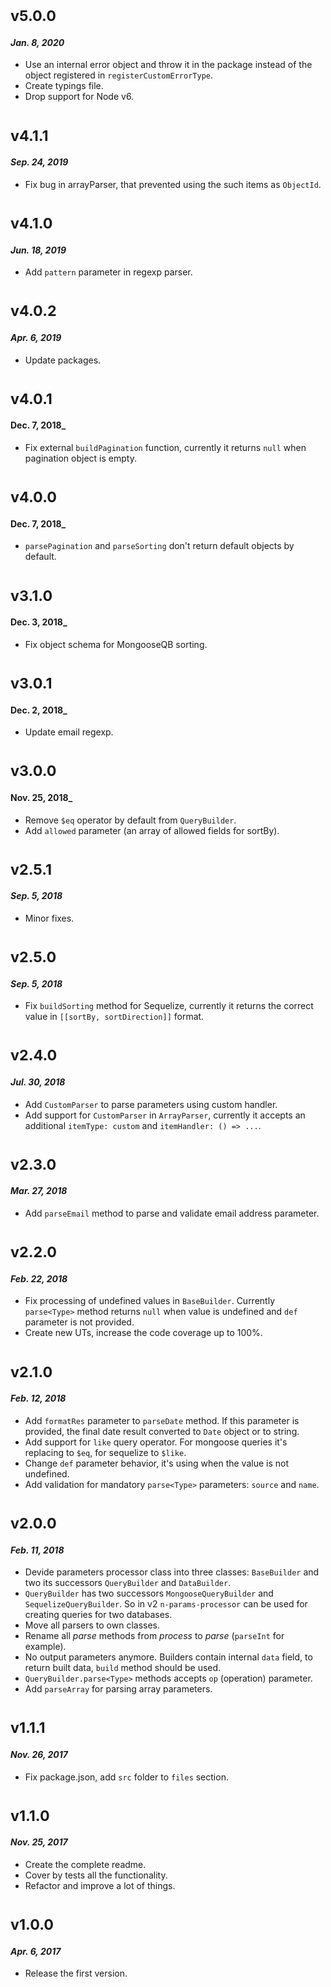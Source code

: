# <sub>v5.0.0</sub>
#### _Jan. 8, 2020_
  * Use an internal error object and throw it in the package instead of the object registered in `registerCustomErrorType`.
  * Create typings file.
  * Drop support for Node v6.

# <sub>v4.1.1</sub>
#### _Sep. 24, 2019_
  * Fix bug in arrayParser, that prevented using the such items as `ObjectId`.

# <sub>v4.1.0</sub>
#### _Jun. 18, 2019_
  * Add `pattern` parameter in regexp parser.

# <sub>v4.0.2</sub>
#### _Apr. 6, 2019_
  * Update packages.

# <sub>v4.0.1</sub>
#### Dec. 7, 2018_
  * Fix external `buildPagination` function, currently it returns `null` when pagination object is empty.

# <sub>v4.0.0</sub>
#### Dec. 7, 2018_
  * `parsePagination` and `parseSorting` don't return default objects by default.

# <sub>v3.1.0</sub>
#### Dec. 3, 2018_
  * Fix object schema for MongooseQB sorting.

# <sub>v3.0.1</sub>
#### Dec. 2, 2018_
  * Update email regexp.

# <sub>v3.0.0</sub>
#### Nov. 25, 2018_
  * Remove `$eq` operator by default from `QueryBuilder`.
  * Add `allowed` parameter (an array of allowed fields for sortBy).

# <sub>v2.5.1</sub>
#### _Sep. 5, 2018_
  * Minor fixes.

# <sub>v2.5.0</sub>
#### _Sep. 5, 2018_
  * Fix `buildSorting` method for Sequelize, currently it returns the correct value in `[[sortBy, sortDirection]]` format.

# <sub>v2.4.0</sub>
#### _Jul. 30, 2018_
  * Add `CustomParser` to parse parameters using custom handler.
  * Add support for `CustomParser` in `ArrayParser`, currently it accepts an additional `itemType: custom` and `itemHandler: () => ...`.

# <sub>v2.3.0</sub>
#### _Mar. 27, 2018_
  * Add `parseEmail` method to parse and validate email address parameter.

# <sub>v2.2.0</sub>
#### _Feb. 22, 2018_
  * Fix processing of undefined values in `BaseBuilder`. Currently `parse<Type>` method returns `null` when value is undefined and `def` parameter is not provided.
  * Create new UTs, increase the code coverage up to 100%.

# <sub>v2.1.0</sub>
#### _Feb. 12, 2018_
  * Add `formatRes` parameter to `parseDate` method. If this parameter is provided, the final date result converted to `Date` object or to string.
  * Add support for `like` query operator. For mongoose queries it's replacing to `$eq`, for sequelize to `$like`.
  * Change `def` parameter behavior, it's using when the value is not undefined.
  * Add validation for mandatory `parse<Type>` parameters: `source` and `name`.

# <sub>v2.0.0</sub>
#### _Feb. 11, 2018_
  * Devide parameters processor class into three classes: `BaseBuilder` and two its successors `QueryBuilder` and `DataBuilder`.
  * `QueryBuilder` has two successors `MongooseQueryBuilder` and `SequelizeQueryBuilder`. So in v2 `n-params-processor` can be used for creating queries for two databases.
  * Move all parsers to own classes.
  * Rename all _parse_ methods from _process<Type>_ to _parse<Type>_ (`parseInt` for example).
  * No output parameters anymore. Builders contain internal `data` field, to return built data, `build` method should be used.
  * `QueryBuilder.parse<Type>` methods accepts `op` (operation) parameter.
  * Add `parseArray` for parsing array parameters.

# <sub>v1.1.1</sub>
#### _Nov. 26, 2017_
  * Fix package.json, add `src` folder to `files` section.

# <sub>v1.1.0</sub>
#### _Nov. 25, 2017_
 * Create the complete readme.
 * Cover by tests all the functionality.
 * Refactor and improve a lot of things.
 
# <sub>v1.0.0</sub>
#### _Apr. 6, 2017_
 * Release the first version.
